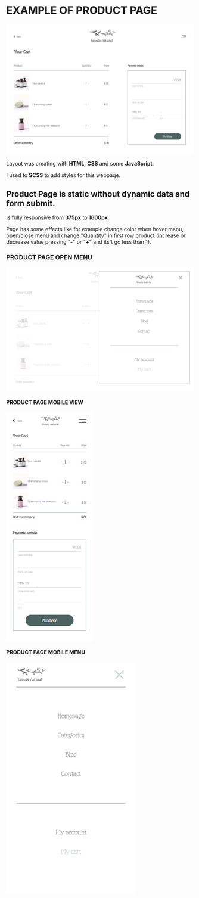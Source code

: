 ﻿# EXAMPLE OF PRODUCT PAGE

![cover](./img/readme-img/main-page.png)

Layout was creating with **HTML**, **CSS** and some **JavaScript**.

I used to **SCSS** to add styles for this webpage.

## Product Page is static without dynamic data and form submit.

Is fully responsive from **375px** to **1600px**.

Page has some effects like for example change color when hover menu, open/close menu and change "Quantity" in first row product (increase or decrease value pressing "**-**" or "**+**" and its't go less than 1).

### PRODUCT PAGE OPEN MENU

![cover](./img/readme-img/main-menu.png)

#### PRODUCT PAGE MOBILE VIEW

![cover](./img/readme-img/mobile-page.png)

#### PRODUCT PAGE MOBILE MENU

![cover](./img/readme-img/mobile-menu.png)